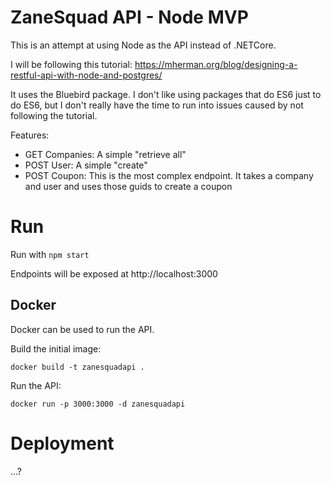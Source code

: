 # ZaneSquad API - Node MVP

This is an attempt at using Node as the API instead of .NETCore.

I will be following this tutorial: https://mherman.org/blog/designing-a-restful-api-with-node-and-postgres/

It uses the Bluebird package. I don't like using packages that do ES6 just to do ES6, but I don't really have the time to run into issues caused by not following the tutorial.

Features:

* GET Companies: A simple "retrieve all"
* POST User: A simple "create"
* POST Coupon: This is the most complex endpoint. It takes a company and user and uses those guids to create a coupon

# Run

Run with `npm start`

Endpoints will be exposed at http://localhost:3000 

## Docker

Docker can be used to run the API.

Build the initial image:

```
docker build -t zanesquadapi .
```

Run the API:

```
docker run -p 3000:3000 -d zanesquadapi
```


# Deployment

...?
